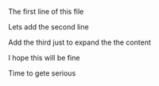 The first line of this file

Lets add the second line 

Add the third just to expand the the content

I hope this will be fine

Time to gete serious
